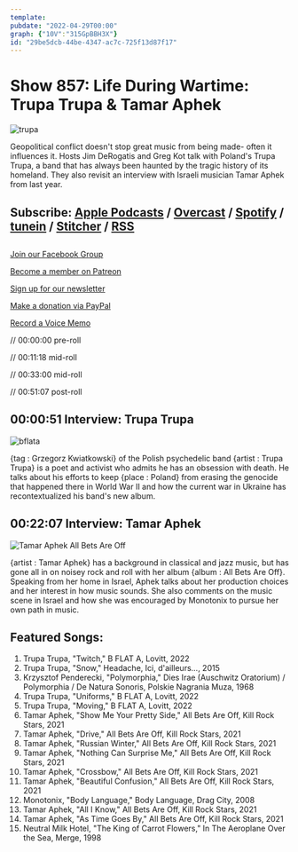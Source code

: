 ```yaml
---
template: 
pubdate: "2022-04-29T00:00"
graph: {"10V":"315GpBBH3X"}
id: "29be5dcb-44be-4347-ac7c-725f13d87f17"
---
```






# Show 857: Life During Wartime: Trupa Trupa & Tamar Aphek

![trupa](https://static.soundopinions.org/images/2022/trupa-trupa.jpeg)

Geopolitical conflict doesn't stop great music from being made- often it influences it. Hosts Jim DeRogatis and Greg Kot talk with Poland's Trupa Trupa, a band that has always been haunted by the tragic history of its homeland. They also revisit an interview with Israeli musician Tamar Aphek from last year. 



## Subscribe: [Apple Podcasts](https://itunes.apple.com/us/podcast/sound-opinions/id94793843) / [Overcast](https://overcast.fm/itunes94793843/sound-opinions) / [Spotify](https://open.spotify.com/show/1kNR8YL7TBrQuRxDdS4wtU) / [tunein](https://tunein.com/podcasts/Music-Podcasts/Sound-Opinions-p60273/) / [Stitcher](http://www.stitcher.com/podcast/sound-opinions) / [RSS](https://feeds.simplecast.com/Nn6fjnB0)



## 

[Join our Facebook Group](https://bit.ly/3sivr9T)

[Become a member on Patreon](https://bit.ly/3slWZvc)

[Sign up for our newsletter](https://bit.ly/3eEvRnG)

[Make a donation via PayPal](https://bit.ly/3dmt9lU)

[Record a Voice Memo](https://bit.ly/2RyD5Ah)

// 00:00:00 pre-roll

// 00:11:18 mid-roll

// 00:33:00 mid-roll

// 00:51:07 post-roll



## 00:00:51 Interview: Trupa Trupa

![bflata](https://static.soundopinions.org/images/2022/b-flat-a.webp)

{tag : Grzegorz Kwiatkowski} of the Polish psychedelic band {artist : Trupa Trupa} is a poet and activist who admits he has an obsession with death. He talks about his efforts to keep {place : Poland} from erasing the genocide that happened there in World War II and how the current war in Ukraine has recontextualized his band's new album.



## 00:22:07 Interview: Tamar Aphek

![Tamar Aphek All Bets Are Off](https://static.soundopinions.org/assets/857/10V12.jpg)

{artist : Tamar Aphek} has a background in classical and jazz music, but has gone all in on noisey rock and roll with her album {album : All Bets Are Off}. Speaking from her home in Israel, Aphek talks about her production choices and her interest in how music sounds. She also comments on the music scene in Israel and how she was encouraged by Monotonix to pursue her own path in music.



## Featured Songs:

1. Trupa Trupa, "Twitch," B FLAT A, Lovitt, 2022
2. Trupa Trupa, "Snow," Headache, Ici, d'ailleurs..., 2015
3. Krzysztof Penderecki, "Polymorphia," Dies Irae (Auschwitz Oratorium) / Polymorphia / De Natura Sonoris, Polskie Nagrania Muza, 1968
4. Trupa Trupa, "Uniforms," B FLAT A, Lovitt, 2022
5. Trupa Trupa, "Moving," B FLAT A, Lovitt, 2022
6. Tamar Aphek, "Show Me Your Pretty Side," All Bets Are Off, Kill Rock Stars, 2021
7. Tamar Aphek, "Drive," All Bets Are Off, Kill Rock Stars, 2021
8. Tamar Aphek, "Russian Winter," All Bets Are Off, Kill Rock Stars, 2021
9. Tamar Aphek, "Nothing Can Surprise Me," All Bets Are Off, Kill Rock Stars, 2021
10. Tamar Aphek, "Crossbow," All Bets Are Off, Kill Rock Stars, 2021
11. Tamar Aphek, "Beautiful Confusion," All Bets Are Off, Kill Rock Stars, 2021
12. Monotonix, "Body Language," Body Language, Drag City, 2008
13. Tamar Aphek, "All I Know," All Bets Are Off, Kill Rock Stars, 2021
14. Tamar Aphek, "As Time Goes By," All Bets Are Off, Kill Rock Stars, 2021
15. Neutral Milk Hotel, "The King of Carrot Flowers," In The Aeroplane Over the Sea, Merge, 1998